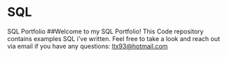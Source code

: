 # SQL
SQL Portfolio
##Welcome to my SQL Portfolio! This Code repository contains examples SQL i've written. Feel free to take a look and reach out via email if you have any questions:
ltx93@hotmail.com
